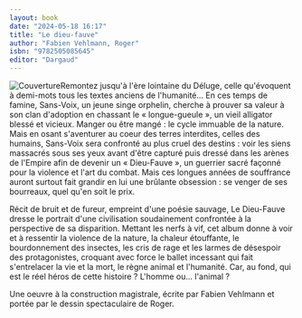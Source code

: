 ```yaml
---
layout: book
date: "2024-05-18 16:17"
title: "Le dieu-fauve"
author: "Fabien Vehlmann, Roger"
isbn: "9782505085645"
editor: "Dargaud"
---
```

![Couverture](/img/9782505085645.jpeg)Remontez jusqu'à l'ère lointaine du Déluge, celle qu'évoquent à demi-mots tous les textes anciens de l'humanité... En ces temps de famine, Sans-Voix, un jeune singe orphelin, cherche à prouver sa valeur à son clan d'adoption en chassant le « longue-gueule », un vieil alligator blessé et vicieux. Manger ou être mangé : le cycle immuable de la nature. Mais en osant s'aventurer au coeur des terres interdites, celles des humains, Sans-Voix sera confronté au plus cruel des destins : voir les siens massacrés sous ses yeux avant d'être capturé puis dressé dans les arènes de l'Empire afin de devenir un « Dieu-Fauve », un guerrier sacré façonné pour la violence et l'art du combat. Mais ces longues années de souffrance auront surtout fait grandir en lui une brûlante obsession : se venger de ses bourreaux, quel qu'en soit le prix.

Récit de bruit et de fureur, empreint d'une poésie sauvage, Le Dieu-Fauve dresse le portrait d'une civilisation soudainement confrontée à la perspective de sa disparition. Mettant les nerfs à vif, cet album donne à voir et à ressentir la violence de la nature, la chaleur étouffante, le bourdonnement des insectes, les cris de rage et les larmes de désespoir des protagonistes, croquant avec force le ballet incessant qui fait s'entrelacer la vie et la mort, le règne animal et l'humanité. Car, au fond, qui est le réel héros de cette histoire ? L'homme ou... l'animal ?

Une oeuvre à la construction magistrale, écrite par Fabien Vehlmann et portée par le dessin spectaculaire de Roger.